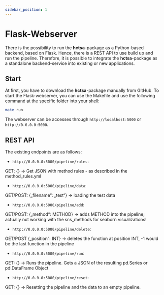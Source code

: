```yaml
---
sidebar_position: 1
---
```


# Flask-Webserver

There is the possibility to run the **hctsa**-package as a Python-based backend, based on Flask. Hence, there is a REST API to use build up and run the pipeline. Therefore, it is possible to integrate the **hctsa**-package as a standalone backend-service into existing or new applications.

## Start

At first, you have to download the **hctsa**-package manually from GitHub.
To start the Flask-webserver, you can use the Makefile and use the following command at the specific folder into your shell:
```bash
make run
```
The webserver can be accesses through `http://localhost:5000` or `http://0.0.0.0:5000`.

## REST API

The existing endpoints are as follows:

- `http://0.0.0.0:5000/pipeline/rules`: 

GET; {} -> Get JSON with method rules - as described in the method_rules.yml
- `http://0.0.0.0:5000/pipeline/data`: 

GET/POST: {„filename“: „test“} -> loading the test data
- `http://0.0.0.0:5000/pipeline/add`: 

GET/POST: {„method“: METHOD} -> adds METHOD into the pipeline; actually not working with the sns_methods for seaborn visualizations!
- `http://0.0.0.0:5000/pipeline/delete`: 

GET/POST {„position“: INT} -> deletes the function at position INT, -1 would be the last function in the pipeline
- `http://0.0.0.0:5000/pipeline/run`: 

GET: {} -> Runs the pipeline. Gets a JSON of the resulting pd.Series or pd.DataFrame Object
- `http://0.0.0.0:5000/pipeline/reset`: 

GET: {} -> Resetting the pipeline and the data to an empty pipeline.